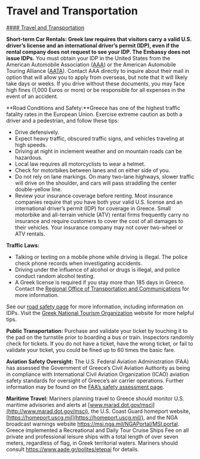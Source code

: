 # Travel and Transportation

[#### Travel and Transportation](javascript:void(0); "Travel and Transportation")

**Short-term Car Rentals: Greek law requires that visitors carry a valid U.S. driver’s license and an international driver’s permit (IDP), even if the rental company does not request to see your IDP. The Embassy does not issue IDPs.** You must obtain your IDP in the United States from the American Automobile Association ([AAA](http://www.aaa.com/vacation/idpf.html)) or the American Automobile Touring Alliance ([AATA](http://aataidp.com/)). Contact AAA directly to inquire about their mail in option that will allow you to apply from overseas, but note that it will likely take days or weeks. If you drive without these documents, you may face high fines (1,000 Euros or more) or be responsible for all expenses in the event of an accident.

**Road Conditions and Safety:**Greece has one of the highest traffic fatality rates in the European Union. Exercise extreme caution as both a driver and a pedestrian, and follow these tips:

* Drive defensively.
* Expect heavy traffic, obscured traffic signs, and vehicles traveling at high speeds.
* Driving at night in inclement weather and on mountain roads can be hazardous.
* Local law requires all motorcyclists to wear a helmet.
* Check for motorbikes between lanes and on either side of you.
* Do not rely on lane markings. On many two-lane highways, slower traffic will drive on the shoulder, and cars will pass straddling the center double-yellow line.
* Review your insurance coverage before renting. Most insurance companies require that you have both your valid U.S. license and an international driver’s permit (IDP) for coverage in Greece. Small motorbike and all-terrain vehicle (ATV) rental firms frequently carry no insurance and require customers to cover the cost of all damages to their vehicles. Your insurance company may not cover two-wheel or ATV rentals.

**Traffic Laws:**

* Talking or texting on a mobile phone while driving is illegal. The police check phone records when investigating accidents.
* Driving under the influence of alcohol or drugs is illegal, and police conduct random alcohol testing.
* A Greek license is required if you stay more than 185 days in Greece. Contact the [Regional Office of Transportation and Communications](http://www.yme.gr/index.php?getwhat=1&oid=531&id=&tid=531) for more information.

See our [road safety page](http://travel.state.gov/content/passports/english/go/safety/road.html) for more information, including information on IDPs. Visit the [Greek National Tourism Organization](http://www.visitgreece.gr) website for more helpful tips.

**Public Transportation:** Purchase and validate your ticket by touching it to the pad on the turnstile prior to boarding a bus or train. Inspectors randomly check for tickets. If you do not have a ticket, have the wrong ticket, or fail to validate your ticket, you could be fined up to 60 times the basic fare.

**Aviation Safety Oversight:** The U.S. Federal Aviation Administration (FAA) has assessed the Government of Greece’s Civil Aviation Authority as being in compliance with International Civil Aviation Organization (ICAO) aviation safety standards for oversight of Greece’s air carrier operations. Further information may be found on the [FAA’s safety assessment page](http://www.faa.gov/about/initiatives/iasa/).

**Maritime Travel:** Mariners planning travel to Greece should monitor U.S. maritime advisories and alerts at [www.marad.dot.gov/msci](http://www.marad.dot.gov/msci), the U.S. Coast Guard homeport website, [https://homeport.uscg.mil](https://homeport.uscg.mil/), and the NGA broadcast warnings website <https://msi.nga.mil/NGAPortal/MSI.portal>. Greece implemented a Recreational and Daily Tour Cruise Ships Fee on all private and professional leisure ships with a total length of over seven meters, regardless of flag, in Greek territorial waters. Mariners should consult <https://www.aade.gr/polites/etepai> for details.